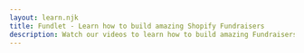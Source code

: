 ```yaml
---
layout: learn.njk
title: Fundlet - Learn how to build amazing Shopify Fundraisers
description: Watch our videos to learn how to build amazing Fundraisers using Fundlet for Shopify.
---
```

